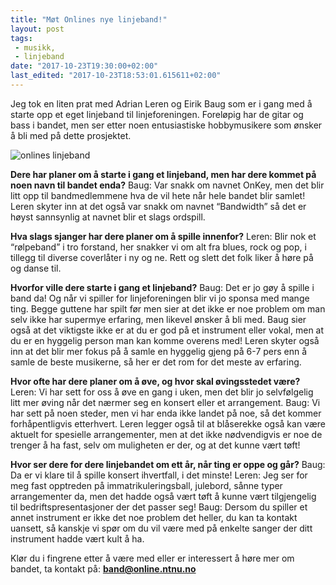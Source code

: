 ```yaml
---
title: "Møt Onlines nye linjeband!"
layout: post
tags: 
 - musikk,
 - linjeband
date: "2017-10-23T19:30:00+02:00"
last_edited: "2017-10-23T18:53:01.615611+02:00"
---
```

Jeg tok en liten prat med Adrian Leren og Eirik Baug som er i gang med å starte opp et eget linjeband til linjeforeningen. Foreløpig har de gitar og bass i bandet, men ser etter noen entusiastiske hobbymusikere som ønsker å bli med på dette prosjektet.

![onlines linjeband](https://online.ntnu.no/media/images/responsive/f5b83208-3cea-4e22-baaa-e0c4c439cd1a.jpeg)

**Dere har planer om å starte i gang et linjeband, men har dere kommet på noen navn til bandet enda?**
Baug: Var snakk om navnet OnKey, men det blir litt opp til bandmedlemmene hva de vil hete når hele bandet blir samlet! Leren skyter inn at det også var snakk om navnet “Bandwidth” så det er høyst sannsynlig at navnet blir et slags ordspill.

**Hva slags sjanger har dere planer om å spille innenfor?**
Leren: Blir nok et “rølpeband” i tro forstand, her snakker vi om alt fra blues, rock og pop, i tillegg til diverse coverlåter i ny og ne. Rett og slett det folk liker å høre på og danse til.

**Hvorfor ville dere starte i gang et linjeband?**
Baug: Det er jo gøy å spille i band da! Og når vi spiller for linjeforeningen blir vi jo sponsa med mange ting.
Begge guttene har spilt før men sier at det ikke er noe problem om man selv ikke har supermye erfaring, men likevel ønsker å bli med. Baug sier også at det viktigste ikke er at du er god på et instrument eller vokal, men at du er en hyggelig person man kan komme overens med! Leren skyter også inn at det blir mer fokus på å samle en hyggelig gjeng på 6-7 pers enn å samle de beste musikerne, så her er det rom for det meste av erfaring.

**Hvor ofte har dere planer om å øve, og hvor skal øvingsstedet være?**
Leren: Vi har sett for oss å øve en gang i uken, men det blir jo selvfølgelig litt mer øving når det nærmer seg en konsert eller et arrangement. Baug: Vi har sett på noen steder, men vi har enda ikke landet på noe, så det kommer forhåpentligvis etterhvert.
Leren legger også til at blåserekke også kan være aktuelt for spesielle arrangementer, men at det ikke nødvendigvis er noe de trenger å ha fast, selv om muligheten er der, og at det kunne vært tøft!

**Hvor ser dere for dere linjebandet om ett år, når ting er oppe og går?**
Baug: Da er vi klare til å spille konsert ihvertfall, i det minste! Leren: Jeg ser for meg fast opptreden på immatrikuleringsball, julebord, sånne typer arrangementer da, men det hadde også vært tøft å kunne vært tilgjengelig til bedriftspresentasjoner der det passer seg! Baug: Dersom du spiller et annet instrument er ikke det noe problem det heller, du kan ta kontakt uansett, så kanskje vi spør om du vil være med på enkelte sanger der ditt instrument hadde vært kult å ha.

Klør du i fingrene etter å være med eller er interessert å høre mer om bandet, ta kontakt på:  **band@online.ntnu.no**
